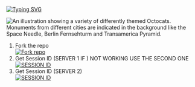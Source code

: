 <a href="https://git.io/typing-svg"><img src="https://readme-typing-svg.demolab.com?font=Black+Ops+One&size=50&pause=1000&color=red&center=true&width=910&height=100&lines=ANGLE+MD+BOT+;KEEP+LOVING+ANGLE-MD;FORK+AND+STAR🌟+THIS+REPO;THANKYOU+FOR+CHOOSING;ANGLE-MD" alt="Typing SVG" /></a></p>

![An illustration showing a variety of differently themed Octocats. Monuments from different cities are indicated in the background like the Space Needle, Berlin Fernsehturm and Transamerica Pyramid.](https://i.ibb.co/TMN2p0RW/Picsart-25-03-08-17-27-26-214.jpg)



1. Fork the repo
    <br>
<a href='https://github.com/javiel632/ANGEL_MD/fork' target="_blank"><img alt='Fork repo' src='https://img.shields.io/badge/Fork Repo-100000?style=for-the-badge&logo=scan&logoColor=black&labelColor=white&color=white'/></a>
    <br>
2. Get Session ID (SERVER 1 IF ) NOT WORKING USE THE SECOND ONE
    <br>
<a href='https://express-pairing-code2.onrender.com/' target="_blank"><img alt='SESSION ID' src='https://img.shields.io/badge/Session_id-100000?style=for-the-badge&logo=scan&logoColor=white&labelColor=black&color=black'/></a>
    <br>
2. Get Session ID (SERVER 2)
    <br>
<a href='https://express-pairing-code2.onrender.com/' target="_blank"><img alt='SESSION ID' src='https://img.badge.io/badge/Session_id_2-100000?style=for-the-badge&logo=scan&logoColor=black&labelColor=white&color=white'/></a>
    <br>
